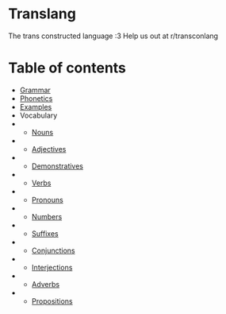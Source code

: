 # Translang
The trans constructed language :3
Help us out at r/transconlang

# Table of contents
* [Grammar](Grammar.md)
* [Phonetics](Phonetics.md)
* [Examples](Examples.md)
* Vocabulary
* * [Nouns](Vocabulary/Nouns.md)
* * [Adjectives](Vocabulary/Adjectives.md)
* * [Demonstratives](Vocabulary/Demonstrative.md)
* * [Verbs](Vocabulary/Verbs.md)
* * [Pronouns](Vocabulary/Pronouns.md)
* * [Numbers](Vocabulary/Numbers.md)
* * [Suffixes](Vocabulary/Suffixes.md)
* * [Conjunctions](Conjunctions.md)
* * [Interjections](Vocabulary/Interjections.md)
* * [Adverbs](Vocabulary/Adverbs.md)
* * [Propositions](Vocabulary/Propositions.md)
